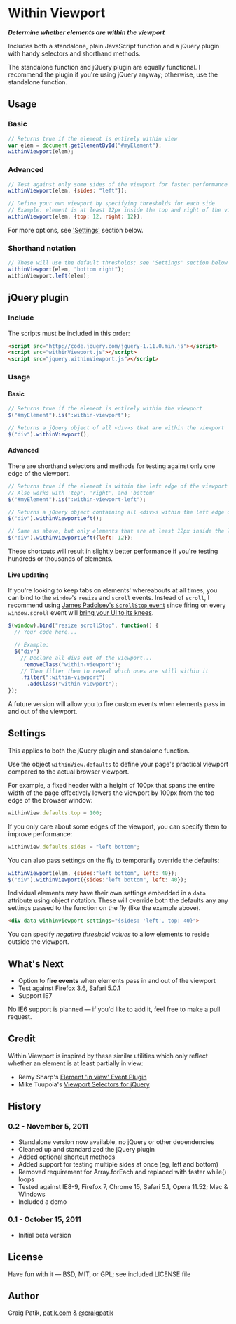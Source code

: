 # Within Viewport

***Determine whether elements are within the viewport***

Includes both a standalone, plain JavaScript function and a jQuery plugin with handy selectors and shorthand methods.

The standalone function and jQuery plugin are equally functional. I recommend the plugin if you're using jQuery anyway; otherwise, use the standalone function.

## Usage

### Basic

```js
// Returns true if the element is entirely within view
var elem = document.getElementById("#myElement");
withinViewport(elem);
```

### Advanced

```js
// Test against only some sides of the viewport for faster performance
withinViewport(elem, {sides: "left"});
```

```js
// Define your own viewport by specifying thresholds for each side
// Example: element is at least 12px inside the top and right of the viewport
withinViewport(elem, {top: 12, right: 12});
```

For more options, see ['Settings'](#settings) section below.

### Shorthand notation

```js
// These will use the default thresholds; see 'Settings' section below
withinViewport(elem, "bottom right");
withinViewport.left(elem);
```

## jQuery plugin

### Include

The scripts must be included in this order:

```html
<script src="http://code.jquery.com/jquery-1.11.0.min.js"></script>
<script src="withinViewport.js"></script>
<script src="jquery.withinViewport.js"></script>
```

### Usage

#### Basic

```js
// Returns true if the element is entirely within the viewport
$("#myElement").is(":within-viewport");
```

```js
// Returns a jQuery object of all <div>s that are within the viewport
$("div").withinViewport();
```

#### Advanced

There are shorthand selectors and methods for testing against only one edge of the viewport.

```js
// Returns true if the element is within the left edge of the viewport
// Also works with 'top', 'right', and 'bottom'
$("#myElement").is(":within-viewport-left");
```

```js
// Returns a jQuery object containing all <div>s within the left edge of the viewport
$("div").withinViewportLeft();
```

```js
// Same as above, but only elements that are at least 12px inside the left edge
$("div").withinViewportLeft({left: 12});
```

These shortcuts will result in slightly better performance if you're testing hundreds or thousands of elements.

#### Live updating

If you're looking to keep tabs on elements' whereabouts at all times, you can bind to the `window`'s `resize` and `scroll` events. Instead of `scroll`, I recommend using [James Padolsey's `ScrollStop` event](http://james.padolsey.com/javascript/special-scroll-events-for-jquery/) since firing on every `window.scroll` event will [bring your UI to its knees](http://ejohn.org/blog/learning-from-twitter/).

```js
$(window).bind("resize scrollStop", function() {
  // Your code here...

  // Example:
  $("div")
    // Declare all divs out of the viewport...
    .removeClass("within-viewport");
    // Then filter them to reveal which ones are still within it
    .filter(":within-viewport")
      .addClass("within-viewport");
});
```

A future version will allow you to fire custom events when elements pass in and out of the viewport.

## Settings

This applies to both the jQuery plugin and standalone function.

Use the object `withinView.defaults` to define your page's practical viewport compared to the actual browser viewport.

For example, a fixed header with a height of 100px that spans the entire width of the page effectively lowers the viewport by 100px from the top edge of the browser window:

```js
withinView.defaults.top = 100;
```

If you only care about some edges of the viewport, you can specify them to improve performance:

```js
withinView.defaults.sides = "left bottom";
```

You can also pass settings on the fly to temporarily override the defaults:

```js
withinViewport(elem, {sides:"left bottom", left: 40});
$("div").withinViewport({sides:"left bottom", left: 40});
```

Individual elements may have their own settings embedded in a `data` attribute using object notation. These will override both the defaults any any settings passed to the function on the fly (like the example above).

```html
<div data-withinviewport-settings="{sides: 'left', top: 40}">
```

You can specify *negative threshold values* to allow elements to reside outside the viewport.

## What's Next

- Option to **fire events** when elements pass in and out of the viewport
- Test against Firefox 3.6, Safari 5.0.1
- Support IE7

No IE6 support is planned &mdash; if you'd like to add it, feel free to make a pull request.

## Credit

Within Viewport is inspired by these similar utilities which only reflect whether an element is at least partially in view:

* Remy Sharp's [Element 'in view' Event Plugin](http://remysharp.com/2009/01/26/element-in-view-event-plugin/)
* Mike Tuupola's [Viewport Selectors for jQuery](http://www.appelsiini.net/projects/viewport)

## History

### 0.2 - November 5, 2011

- Standalone version now available, no jQuery or other dependencies
- Cleaned up and standardized the jQuery plugin
- Added optional shortcut methods
- Added support for testing multiple sides at once (eg, left and bottom)
- Removed requirement for Array.forEach and replaced with faster while() loops
- Tested against IE8-9, Firefox 7, Chrome 15, Safari 5.1, Opera 11.52; Mac & Windows
- Included a demo

### 0.1 - October 15, 2011

- Initial beta version

## License

Have fun with it &mdash; BSD, MIT, or GPL; see included LICENSE file

## Author

Craig Patik, [patik.com](http://patik.com/) & [@craigpatik](https://twitter.com/craigpatik)
